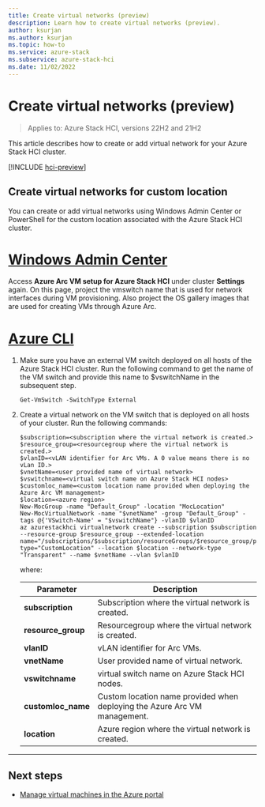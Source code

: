 ```yaml
---
title: Create virtual networks (preview)
description: Learn how to create virtual networks (preview).
author: ksurjan
ms.author: ksurjan
ms.topic: how-to
ms.service: azure-stack
ms.subservice: azure-stack-hci
ms.date: 11/02/2022
---
```


# Create virtual networks (preview)

> Applies to: Azure Stack HCI, versions 22H2 and 21H2

This article describes how to create or add virtual network for your Azure Stack HCI cluster.

[!INCLUDE [hci-preview](../../includes/hci-preview.md)]

## Create virtual networks for custom location

You can create or add virtual networks using Windows Admin Center or PowerShell for the custom location associated with the Azure Stack HCI cluster.

# [Windows Admin Center](#tab/windows-admin-center)

Access **Azure Arc VM setup for Azure Stack HCI** under cluster **Settings** again. On this page, project the vmswitch name that is used for network interfaces during VM provisioning. Also project the OS gallery images that are used for creating VMs through Azure Arc.

# [Azure CLI](#tab/azurecli)

1. Make sure you have an external VM switch deployed on all hosts of the Azure Stack HCI cluster. Run the following command to get the name of the VM switch and provide this name to $vswitchName in the subsequent step.

    ```azurecli
    Get-VmSwitch -SwitchType External
    ```

1. Create a virtual network on the VM switch that is deployed on all hosts of your cluster. Run the following commands:

   ```azurecli
   $subscription=<subscription where the virtual network is created.>
   $resource_group=<resourcegroup where the virtual network is created.>
   $vlanID=<vLAN identifier for Arc VMs. A 0 value means there is no vLan ID.>   
   $vnetName=<user provided name of virtual network>
   $vswitchname=<virtual switch name on Azure Stack HCI nodes>
   $customloc_name=<custom location name provided when deploying the Azure Arc VM management> 
   $location=<azure region>
   New-MocGroup -name "Default_Group" -location "MocLocation"
   New-MocVirtualNetwork -name "$vnetName" -group "Default_Group" -tags @{'VSwitch-Name' = "$vswitchName"} -vlanID $vlanID
   az azurestackhci virtualnetwork create --subscription $subscription --resource-group $resource_group --extended-location name="/subscriptions/$subscription/resourceGroups/$resource_group/providers/Microsoft.ExtendedLocation/customLocations/$customloc_name" type="CustomLocation" --location $location --network-type "Transparent" --name $vnetName --vlan $vlanID
   ```

   where:

   | Parameter | Description |
   | ----- | ----------- |
   | **subscription** | Subscription where the virtual network is created. |
   | **resource_group** | Resourcegroup where the virtual network is created. |  
   | **vlanID** | vLAN identifier for Arc VMs. |
   | **vnetName** | User provided name of virtual network. |
   | **vswitchname** | virtual switch name on Azure Stack HCI nodes. |
   | **customloc_name** | Custom location name provided when deploying the Azure Arc VM management. |
   | **location** | Azure region where the virtual network is created. |

---

## Next steps

- [Manage virtual machines in the Azure portal](manage-virtual-machines-in-azure-portal.md)
